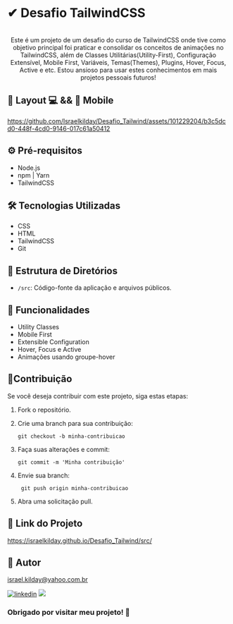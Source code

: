  # ✔ Desafio TailwindCSS 
<div align="center"><br>  
 Este é um projeto de um desafio do curso de TailwindCSS onde tive como objetivo principal  
 foi praticar e consolidar os conceitos de animações no TailwindCSS, além de Classes  
 Utilitárias(Utility-First), Configuração Extensível, Mobile First, Variáveis,     
 Temas(Themes), Plugins, Hover, Focus, Active e etc. Estou ansioso para usar estes  
 conhecimentos em mais projetos pessoais futuros!
 </div>

 ## 🎨 Layout 💻 && 📱 Mobile  

https://github.com/Israelkilday/Desafio_Tailwind/assets/101229204/b3c5dcd0-448f-4cd0-9146-017c61a50412

## ⚙️ Pré-requisitos

 - Node.js 
 - npm | Yarn
 - TailwindCSS

 ## 🛠️ Tecnologias Utilizadas
  
 - CSS
 - HTML
 - TailwindCSS
 - Git
   
 ## 📁 Estrutura de Diretórios

 - `/src`: Código-fonte da aplicação e arquivos públicos.
 
 ## 🚀 Funcionalidades
 
 - Utility Classes
 - Mobile First
 - Extensible Configuration
 - Hover, Focus e Active
 - Animações usando groupe-hover 

 ## 🤝Contribuição

Se você deseja contribuir com este projeto, siga estas etapas:

1. Fork o repositório.

2. Crie uma branch para sua contribuição:

    ```shell
    git checkout -b minha-contribuicao

3. Faça suas alterações e commit:

    ```shell
    git commit -m 'Minha contribuição'

4. Envie sua branch:

   ```shell
    git push origin minha-contribuicao

5. Abra uma solicitação pull.

## 🔗 Link do Projeto

https://israelkilday.github.io/Desafio_Tailwind/src/

## 🧠 Autor

israel.kilday@yahoo.com.br

[![linkedin](https://img.shields.io/badge/LinkedIn-0077B5?style=for-the-badge&logo=linkedin&logoColor=white)](https://www.linkedin.com/in/israel-kilday-machado-de-souza-801482230) <a href="mailto:israelkilday27@gmail.com">
    <img src="https://img.shields.io/badge/Gmail-333333?style=for-the-badge&logo=gmail&logoColor=red" />
</a>

 ### Obrigado por visitar meu projeto! 👋 
